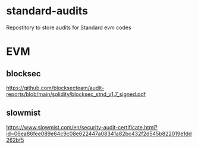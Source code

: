# standard-audits
Repostitory to store audits for Standard evm codes

# EVM

## blocksec

https://github.com/blocksecteam/audit-reports/blob/main/solidity/blocksec_stnd_v1.7_signed.pdf


## slowmist

https://www.slowmist.com/en/security-audit-certificate.html?id=06ea86fee089e64c9c08e622447a08341a82bc432f2d545b822019e1dd262bf5
